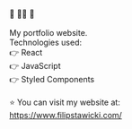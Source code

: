 :wave: :man_office_worker: :wave: <br/><br/>
My portfolio website.<br/>
Technologies used:<br/>
:point_right: React<br/>
:point_right: JavaScript<br/>
:point_right: Styled Components<br/><br/>
:star: You can visit my website at: <br/>
https://www.filipstawicki.com/